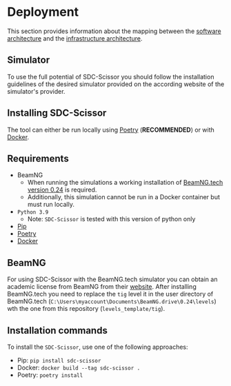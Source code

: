 # Deployment
This section provides information about the mapping between the
[software architecture](https://sdc-scissor.readthedocs.io/en/latest/software_guidebook/software_architecture.html)
and the
[infrastructure architecture](https://sdc-scissor.readthedocs.io/en/latest/software_guidebook/infrastructure_architecture.html).

## Simulator
To use the full potential of SDC-Scissor you should follow the installation guidelines of the desired simulator provided
on the according website of the simulator's provider.

## Installing SDC-Scissor
The tool can either be run locally using [Poetry](https://python-poetry.org/docs/) (**RECOMMENDED**) or with
[Docker](https://docs.docker.com/get-docker/).

## Requirements
* BeamNG
    * When running the simulations a working installation of [BeamNG.tech version 0.24](https://beamng.tech) is required.
    * Additionally, this simulation cannot be run in a Docker container but must run locally.
* `Python 3.9`
    * Note: `SDC-Scissor` is tested with this version of python only
* [Pip](https://pypi.org/project/sdc-scissor/)
* [Poetry](https://python-poetry.org/docs/)
* [Docker](https://docs.docker.com/get-docker/)

## BeamNG
For using SDC-Scissor with the BeamNG.tech simulator you can obtain an academic license from BeamNG from their
[website](https://register.beamng.tech/). After installing BeamNG.tech you need to replace the `tig` level it in the
user directory of BeamNG.tech (`C:\Users\myaccount\Documents\BeamNG.drive\0.24\levels`) wth the one from this repository
(`levels_template/tig`).

## Installation commands
To install the ``SDC-Scissor``, use one of the following approaches:

* Pip: `pip install sdc-scissor`
* Docker: `docker build --tag sdc-scissor .`
* Poetry: `poetry install`
